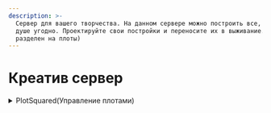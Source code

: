 ```yaml
---
description: >-
  Сервер для вашего творчества. На данном сервере можно построить все, что вашей
  душе угодно. Проектируйте свои постройки и переносите их в выживание. (Мир
  разделен на плоты)
---
```


# Креатив сервер



<details>

<summary>PlotSquared(Управление плотами)</summary>

### Основные

/p help - Все команды плагина

/p auto - Занять свободный участок

/p claim - Занять участок

/p merge - Соединить участки

/p visit <игрок> \[номер участка игрока]- Телепортироваться на участок

/p auto - Занять свободный участок

/p list <игрок> - Список участников игрока

/p info - Информация о плоте

/p middle - Телепорт на середину плота

/p alias set <название> - установить название плота( /p visit )

### Доступ к плоту

/p trust - Дать доступ игроку строить на вашем плоте

/p deny <игрок> - Запретить доступ игроку к участку

/p deny \* - Запретить доступ всем игрокам

/p allow <игрок> - Разрешить доступ к участку

### Настройка

/p flag list - Список всех доступных флагов

/p flag add - Установить флаг на плот

</details>
